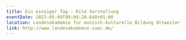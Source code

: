 ```yaml
---
title: Ein einziger Tag - Kita Vorstellung
eventDate: 2023-05-09T08:00:28.648+01:00
location: Landesakademie für musisch-kulturelle Bildung Ottweiler
link: http://www.landesakademie-saar.de/
---
```

